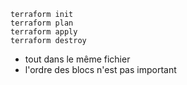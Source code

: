 ```
terraform init
terraform plan
terraform apply
terraform destroy
```

* tout dans le même fichier
* l'ordre des blocs n'est pas important
